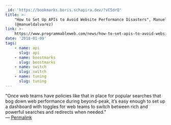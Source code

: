```yaml
---
_id: 'https://bookmarks.boris.schapira.dev/?vC5drQ'
title: >-
    "How to Set Up APIs to Avoid Website Performance Disasters", Manuel Alvarez
    (@manueldalvarez)
link: >-
    https://www.programmableweb.com/news/how-to-set-apis-to-avoid-website-performance-disasters/analysis/2018/01/04
date: '2018-01-09'
tags:
    - name: api
      slug: api
    - name: boostmarks
      slug: boostmarks
    - name: switch
      slug: switch
    - name: tuning
      slug: tuning
---
```


&quot;Once web teams have policies like that in place for popular searches that
bog down web performance during beyond-peak, it’s easy enough to set up a
dashboard with toggles for web teams to switch between rich and powerful
searches and redirects when needed.&quot; <br>&#8212;
<a href="https://bookmarks.boris.schapira.dev/?vC5drQ" title="Permalink">Permalink</a>
